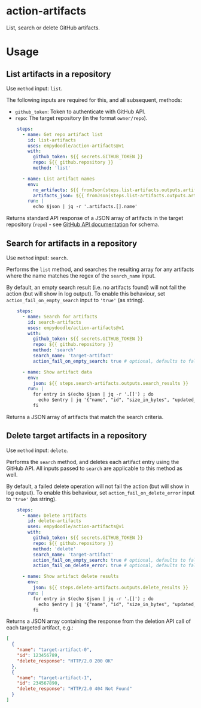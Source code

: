 # action-artifacts

List, search or delete GitHub artifacts.

# Usage

## List artifacts in a repository

Use `method` input: `list`.

The following inputs are required for this, and all subsequent, methods:

* `github_token`: Token to authenticate with GitHub API.
* `repo`: The target repository (in the format `owner/repo`).

```yml
    steps:
      - name: Get repo artifact list
        id: list-artifacts
        uses: empydoodle/action-artifacts@v1
        with:
          github_token: ${{ secrets.GITHUB_TOKEN }}
          repo: ${{ github.repository }}
          method: 'list'

      - name: List artifact names
        env:
          no_artifacts: ${{ fromJson(steps.list-artifacts.outputs.artifacts).total_count }}
          artifacts_json: ${{ fromJson(steps.list-artifacts.outputs.artifacts).artifacts }}
        run: |
          echo $json | jq -r '.artifacts.[].name'
```

Returns standard API response of a JSON array of artifacts in the target repository (`repo`) - see [GitHub API documentation](https://docs.github.com/en/rest/actions/artifacts#list-artifacts-for-a-repository) for schema.

## Search for artifacts in a repository

Use `method` input: `search`.

Performs the `list` method, and searches the resulting array for any artifacts where the name matches the regex of the `search_name` input.

By default, an empty search result (i.e. no artifacts found) will not fail the action (but will show in log output). To enable this behaviour, set `action_fail_on_empty_search` input to `'true'` (as string).

```yml
    steps:
      - name: Search for artifacts
        id: search-artifacts
        uses: empydoodle/action-artifacts@v1
        with:
          github_token: ${{ secrets.GITHUB_TOKEN }}
          repo: ${{ github.repository }}
          method: 'search'
          search_name: 'target-artifact'
          action_fail_on_empty_search: true # optional, defaults to false

      - name: Show artifact data
        env:
          json: ${{ steps.search-artifacts.outputs.search_results }}
        run: |
          for entry in $(echo $json | jq -r '.[]') ; do
            echo $entry | jq '{"name", "id", "size_in_bytes", "updated_at", "archive_download_url"}'
          fi
```

Returns a JSON array of artifacts that match the search criteria.

## Delete target artifacts in a repository

Use `method` input: `delete`.

Performs the `search` method, and deletes each artifact entry using the GitHub API. All inputs passed to `search` are applicable to this method as well.

By default, a failed delete operation will not fail the action (but will show in log output). To enable this behaviour, set `action_fail_on_delete_error` input to `'true'` (as string).

```yml
    steps:
      - name: Delete artifacts
        id: delete-artifacts
        uses: empydoodle/action-artifacts@v1
        with:
          github_token: ${{ secrets.GITHUB_TOKEN }}
          repo: ${{ github.repository }}
          method: 'delete'
          search_name: 'target-artifact'
          action_fail_on_empty_search: true # optional, defaults to false
          action_fail_on_delete_error: true # optional, defaults to false

      - name: Show artifact delete results
        env:
          json: ${{ steps.delete-artifacts.outputs.delete_results }}
        run: |
          for entry in $(echo $json | jq -r '.[]') ; do
            echo $entry | jq '{"name", "id", "size_in_bytes", "updated_at", "archive_download_url"}'
          fi
```

Returns a JSON array containing the response from the deletion API call of each targeted artifact, e.g.:

```json
[
  {
    "name": "target-artifact-0",
    "id": 123456789,
    "delete_response": "HTTP/2.0 200 OK"
  },
  {
    "name": "target-artifact-1",
    "id": 234567890,
    "delete_response": "HTTP/2.0 404 Not Found"
  }
]
```
